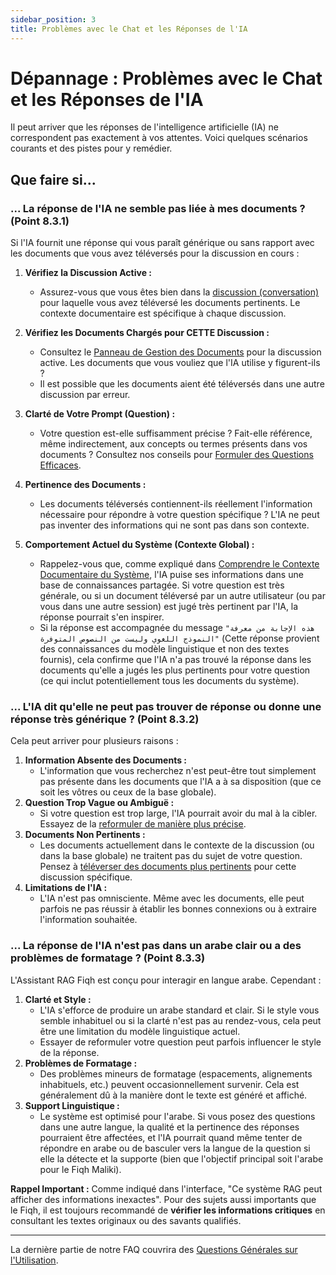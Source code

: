 ```yaml
---
sidebar_position: 3
title: Problèmes avec le Chat et les Réponses de l'IA
---
```


# Dépannage : Problèmes avec le Chat et les Réponses de l'IA

Il peut arriver que les réponses de l'intelligence artificielle (IA) ne correspondent pas exactement à vos attentes. Voici quelques scénarios courants et des pistes pour y remédier.

## Que faire si...

### ... La réponse de l'IA ne semble pas liée à mes documents ? (Point 8.3.1)

Si l'IA fournit une réponse qui vous paraît générique ou sans rapport avec les documents que vous avez téléversés pour la discussion en cours :

1.  **Vérifiez la Discussion Active :**
    * Assurez-vous que vous êtes bien dans la [discussion (conversation)](../conversations/switching.md) pour laquelle vous avez téléversé les documents pertinents. Le contexte documentaire est spécifique à chaque discussion.

2.  **Vérifiez les Documents Chargés pour CETTE Discussion :**
    * Consultez le [Panneau de Gestion des Documents](../interface-overview/document-management-pane.md#3-liste-des-documents-chargés-documents-chargés-point-341) pour la discussion active. Les documents que vous vouliez que l'IA utilise y figurent-ils ?
    * Il est possible que les documents aient été téléversés dans une autre discussion par erreur.

3.  **Clarté de Votre Prompt (Question) :**
    * Votre question est-elle suffisamment précise ? Fait-elle référence, même indirectement, aux concepts ou termes présents dans vos documents ? Consultez nos conseils pour [Formuler des Questions Efficaces](../rag-usage/formulating-questions.md).

4.  **Pertinence des Documents :**
    * Les documents téléversés contiennent-ils réellement l'information nécessaire pour répondre à votre question spécifique ? L'IA ne peut pas inventer des informations qui ne sont pas dans son contexte.

5.  **Comportement Actuel du Système (Contexte Global) :**
    * Rappelez-vous que, comme expliqué dans [Comprendre le Contexte Documentaire du Système](../conversations/conversation-context.md), l'IA puise ses informations dans une base de connaissances partagée. Si votre question est très générale, ou si un document téléversé par un autre utilisateur (ou par vous dans une autre session) est jugé très pertinent par l'IA, la réponse pourrait s'en inspirer.
    * Si la réponse est accompagnée du message `"هذه الإجابة من معرفة النموذج اللغوي وليست من النصوص المتوفرة"` (Cette réponse provient des connaissances du modèle linguistique et non des textes fournis), cela confirme que l'IA n'a pas trouvé la réponse dans les documents qu'elle a jugés les plus pertinents pour votre question (ce qui inclut potentiellement tous les documents du système).

### ... L'IA dit qu'elle ne peut pas trouver de réponse ou donne une réponse très générique ? (Point 8.3.2)

Cela peut arriver pour plusieurs raisons :

1.  **Information Absente des Documents :**
    * L'information que vous recherchez n'est peut-être tout simplement pas présente dans les documents que l'IA a à sa disposition (que ce soit les vôtres ou ceux de la base globale).
2.  **Question Trop Vague ou Ambiguë :**
    * Si votre question est trop large, l'IA pourrait avoir du mal à la cibler. Essayez de la [reformuler de manière plus précise](../rag-usage/formulating-questions.md).
3.  **Documents Non Pertinents :**
    * Les documents actuellement dans le contexte de la discussion (ou dans la base globale) ne traitent pas du sujet de votre question. Pensez à [téléverser des documents plus pertinents](../documents/how-to-upload.md) pour cette discussion spécifique.
4.  **Limitations de l'IA :**
    * L'IA n'est pas omnisciente. Même avec les documents, elle peut parfois ne pas réussir à établir les bonnes connexions ou à extraire l'information souhaitée.

### ... La réponse de l'IA n'est pas dans un arabe clair ou a des problèmes de formatage ? (Point 8.3.3)

L'Assistant RAG Fiqh est conçu pour interagir en langue arabe. Cependant :

1.  **Clarté et Style :**
    * L'IA s'efforce de produire un arabe standard et clair. Si le style vous semble inhabituel ou si la clarté n'est pas au rendez-vous, cela peut être une limitation du modèle linguistique actuel.
    * Essayer de reformuler votre question peut parfois influencer le style de la réponse.
2.  **Problèmes de Formatage :**
    * Des problèmes mineurs de formatage (espacements, alignements inhabituels, etc.) peuvent occasionnellement survenir. Cela est généralement dû à la manière dont le texte est généré et affiché.
3.  **Support Linguistique :**
    * Le système est optimisé pour l'arabe. Si vous posez des questions dans une autre langue, la qualité et la pertinence des réponses pourraient être affectées, et l'IA pourrait quand même tenter de répondre en arabe ou de basculer vers la langue de la question si elle la détecte et la supporte (bien que l'objectif principal soit l'arabe pour le Fiqh Maliki).

**Rappel Important :** Comme indiqué dans l'interface, "Ce système RAG peut afficher des informations inexactes". Pour des sujets aussi importants que le Fiqh, il est toujours recommandé de **vérifier les informations critiques** en consultant les textes originaux ou des savants qualifiés.

---

La dernière partie de notre FAQ couvrira des [Questions Générales sur l'Utilisation](./general-usage-faq.md).